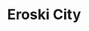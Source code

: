 ---
title: "Eroski City"
url: /vitoria-gasteiz/eroski-city-ozeano-barearen-kalea-calle-oceano-pacifico/
shop: supermercado
---